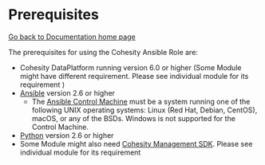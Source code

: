 # Prerequisites

[Go back to Documentation home page ](../README.md)

The prerequisites for using the Cohesity Ansible Role are:
* Cohesity DataPlatform running version 6.0 or higher (Some Module might have different requirement. Please see individual module for its requirement )
* [Ansible](https://docs.ansible.com/ansible/latest/installation_guide/intro_installation.html) version 2.6 or higher
  * The [Ansible Control Machine](https://docs.ansible.com/ansible/latest/installation_guide/intro_installation.html#control-machine-requirements) must be a system running one of the following UNIX operating systems: Linux (Red Hat, Debian, CentOS), macOS, or any of the BSDs. Windows is not supported for the Control Machine.
* [Python](https://www.python.org/downloads) version 2.6 or higher
* Some Module might also need [Cohesity Management SDK](https://developer.cohesity.com/apidocs-641.html#/python/getting-started). Please see individual module for its requirement
